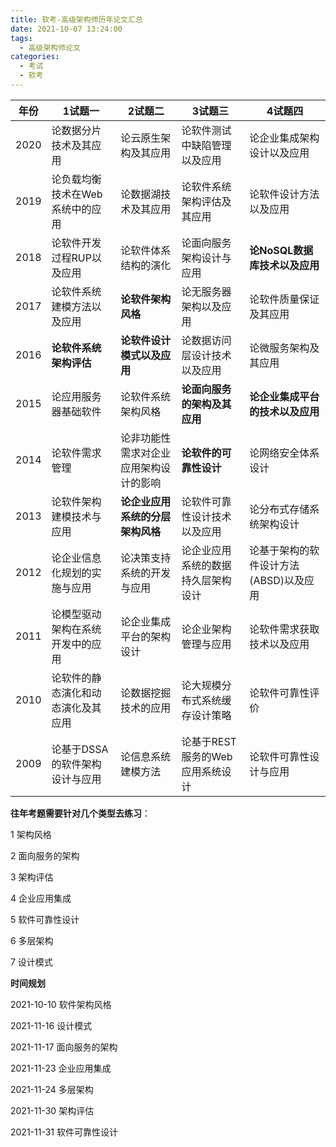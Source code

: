 ```yaml
---
title: 软考-高级架构师历年论文汇总
date: 2021-10-07 13:24:00
tags:
  - 高级架构师论文
categories:
  - 考试
  - 软考
---
```




| 年份 | 1试题一                            | 2试题二                                | 3试题三                            | 4试题四                                |
| ---- | ---------------------------------- | -------------------------------------- | ---------------------------------- | -------------------------------------- |
| 2020 | 论数据分片技术及其应用             | 论云原生架构及其应用                   | 论软件测试中缺陷管理以及应用       | 论企业集成架构设计以及应用             |
| 2019 | 论负载均衡技术在Web系统中的应用    | 论数据湖技术及其应用                   | 论软件系统架构评估及其应用         | 论软件设计方法以及应用                 |
| 2018 | 论软件开发过程RUP以及应用          | 论软件体系结构的演化                   | 论面向服务架构设计与应用           | **论NoSQL数据库技术以及应用**          |
| 2017 | 论软件系统建模方法以及应用         | **论软件架构风格**                     | 论无服务器架构以及应用             | 论软件质量保证及其应用                 |
| 2016 | **论软件系统架构评估**             | **论软件设计模式以及应用**             | 论数据访问层设计技术以及应用       | 论微服务架构及其应用                   |
| 2015 | 论应用服务器基础软件               | 论软件系统架构风格                     | **论面向服务的架构及其应用**       | **论企业集成平台的技术以及应用**       |
| 2014 | 论软件需求管理                     | 论非功能性需求对企业应用架构设计的影响 | **论软件的可靠性设计**             | 论网络安全体系设计                     |
| 2013 | 论软件架构建模技术与应用           | **论企业应用系统的分层架构风格**       | 论软件可靠性设计技术以及应用       | 论分布式存储系统架构设计               |
| 2012 | 论企业信息化规划的实施与应用       | 论决策支持系统的开发与应用             | 论企业应用系统的数据持久层架构设计 | 论基于架构的软件设计方法(ABSD)以及应用 |
| 2011 | 论模型驱动架构在系统开发中的应用   | 论企业集成平台的架构设计               | 论企业架构管理与应用               | 论软件需求获取技术以及应用             |
| 2010 | 论软件的静态演化和动态演化及其应用 | 论数据挖掘技术的应用                   | 论大规模分布式系统缓存设计策略     | 论软件可靠性评价                       |
| 2009 | 论基于DSSA的软件架构设计与应用     | 论信息系统建模方法                     | 论基于REST服务的Web应用系统设计    | 论软件可靠性设计与应用                 |



**往年考题需要针对几个类型去练习**：

1 架构风格

2 面向服务的架构

3 架构评估

4 企业应用集成

5 软件可靠性设计

6 多层架构

7 设计模式



**时间规划**

2021-10-10  软件架构风格

2021-11-16  设计模式

2021-11-17  面向服务的架构

2021-11-23 企业应用集成

2021-11-24 多层架构

2021-11-30 架构评估

2021-11-31 软件可靠性设计

